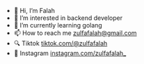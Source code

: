 - 👋 Hi, I’m Falah
- 👀 I’m interested in backend developer
- 🌱 I’m currently learning golang 
- 📫 How to reach me zulfafalah@gmail.com
- :mag: Tiktok [tiktok.com/@zulfafalah]([tiktok.com/@zulfafalah](https://www.tiktok.com/@zulfafalah)) 
- :loudspeaker: Instagram [instagram.com/zulfafalah_]([instagram.com/zulfafalah_](http://instagram.com/zulfafalah_))

<!---
fflah/fflah is a ✨ special ✨ repository because its `README.md` (this file) appears on your GitHub profile.
You can click the Preview link to take a look at your changes.
--->
